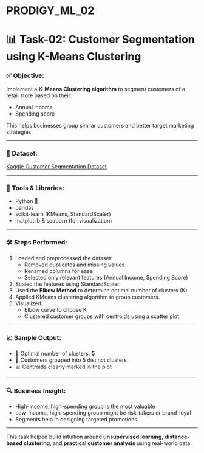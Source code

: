 # PRODIGY_ML_02
# 📊 Task-02: Customer Segmentation using K-Means Clustering

### ✅ Objective:
Implement a **K-Means Clustering algorithm** to segment customers of a retail store based on their:
- Annual income
- Spending score

This helps businesses group similar customers and better target marketing strategies.

---

### 📂 Dataset:

[Kaggle Customer Segmentation Dataset](https://www.kaggle.com/datasets/vjchoudhary7/customer-segmentation-tutorial-in-python)

---

### 🧰 Tools & Libraries:
- Python 🐍
- pandas
- scikit-learn (KMeans, StandardScaler)
- matplotlib & seaborn (for visualization)

---

### 🛠️ Steps Performed:
1. Loaded and preprocessed the dataset:
   - Removed duplicates and missing values
   - Renamed columns for ease
   - Selected only relevant features (Annual Income, Spending Score)
2. Scaled the features using StandardScaler.
3. Used the **Elbow Method** to determine optimal number of clusters (K).
4. Applied KMeans clustering algorithm to group customers.
5. Visualized:
   - Elbow curve to choose K
   - Clustered customer groups with centroids using a scatter plot

---

### 📈 Sample Output:

- 🧠 Optimal number of clusters: **5**
- 🎯 Customers grouped into 5 distinct clusters
- 📊 Centroids clearly marked in the plot

---

### 🔍 Business Insight:
- High-income, high-spending group is the most valuable
- Low-income, high-spending group might be risk-takers or brand-loyal
- Segments help in designing targeted promotions

---

This task helped build intuition around **unsupervised learning**, **distance-based clustering**, and **practical customer analysis** using real-world data.

